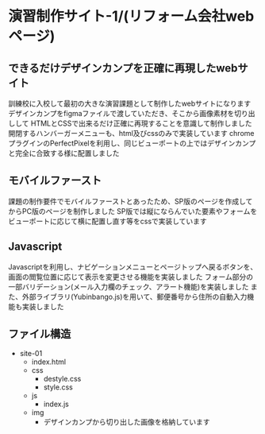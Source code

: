 # 演習制作サイト-1/(リフォーム会社webページ)

## できるだけデザインカンプを正確に再現したwebサイト

訓練校に入校して最初の大きな演習課題として制作したwebサイトになります
デザインカンプをfigmaファイルで渡していただき、そこから画像素材を切り出しして
HTMLとCSSで出来るだけ正確に再現することを意識して制作しました
開閉するハンバーガーメニューも、html及びcssのみで実装しています
chromeプラグインのPerfectPixelを利用し、同じビューポートの上ではデザインカンプと完全に合致する様に配置しました

## モバイルファースト

課題の制作要件でモバイルファーストとあったため、SP版のページを作成してからPC版のページを制作しました
SP版では縦にならんでいた要素やフォームをビューポートに応じて横に配置し直す等をcssで実装しています

## Javascript

Javascriptを利用し、ナビゲーションメニューとページトップへ戻るボタンを、画面の閲覧位置に応じて表示を変更させる機能を実装しました
フォーム部分の一部バリデーション(メール入力欄のチェック、アラート機能)を実装しました
また、外部ライブラリ(Yubinbango.js)を用いて、郵便番号から住所の自動入力機能も実装しました

## ファイル構造

- site-01
  - index.html
  - css
      - destyle.css
      - style.css
  - js
      - index.js
  - img
      - デザインカンプから切り出した画像を格納しています
